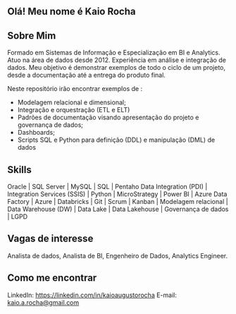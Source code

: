## Olá! Meu nome é Kaio Rocha

## Sobre Mim

Formado em Sistemas de Informação e Especialização em BI e Analytics. Atuo na área de dados desde 2012. Experiência em análise e integração de dados. Meu objetivo é demonstrar exemplos de todo o ciclo de um projeto, desde a documentação até a entrega do produto final. 

Neste repositório irão encontrar exemplos de :
- Modelagem relacional e dimensional;
- Integração e orquestração (ETL e ELT)
- Padrões de documentação visando apresentação do projeto e governança de dados;
- Dashboards;
- Scripts SQL e Python para definição (DDL) e manipulação (DML) de dados

## Skills

Oracle | SQL Server | MySQL | SQL | Pentaho Data Integration (PDI) | Integration Services (SSIS) | Python | MicroStrategy | Power BI | Azure Data Factory | Azure | Databricks | Git | Scrum | Kanban | Modelagem relacional | Data Warehouse (DW) | Data Lake | Data Lakehouse | Governança de dados | LGPD

## Vagas de interesse
Analista de dados, Analista de BI, Engenheiro de Dados, Analytics Engineer. 

## Como me encontrar
LinkedIn: https://linkedin.com/in/kaioaugustorocha
E-mail: kaio.a.rocha@gmail.com
